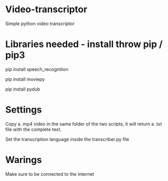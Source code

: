 # Video-transcriptor
Simple python video transcriptor

# Libraries needed - install throw pip / pip3

pip install speech_recognition

pip install moviepy

pip install pydub


# Settings
Copy a .mp4 video in the same folder of the two scripts, it will return a .txt file with the complete text.

Set the transcription language inside the transcriber.py file

# Warings
Make sure to be connected to the internet
